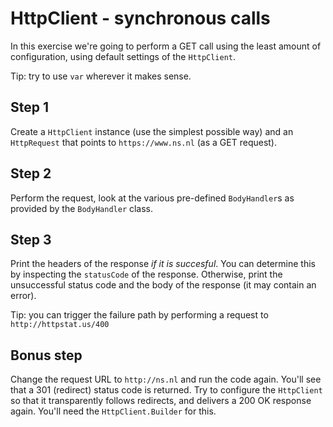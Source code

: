 # HttpClient - synchronous calls

In this exercise we're going to perform a GET call using the least amount of configuration, using default settings of the `HttpClient`.

Tip: try to use `var` wherever it makes sense.

## Step 1
Create a `HttpClient` instance (use the simplest possible way) and an `HttpRequest` that points to `https://www.ns.nl` (as a GET request).

## Step 2
Perform the request, look at the various pre-defined `BodyHandler`s as provided by the `BodyHandler` class.

## Step 3
Print the headers of the response *if it is succesful*.
You can determine this by inspecting the `statusCode` of the response.
Otherwise, print the unsuccessful status code and the body of the response (it may contain an error).

Tip: you can trigger the failure path by performing a request to `http://httpstat.us/400`

## Bonus step
Change the request URL to `http://ns.nl` and run the code again.
You'll see that a 301 (redirect) status code is returned.
Try to configure the `HttpClient` so that it transparently follows redirects, and delivers a 200 OK response again.
You'll need the `HttpClient.Builder` for this.
